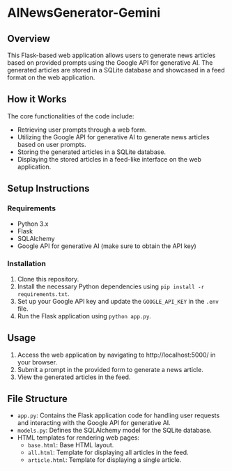 # AINewsGenerator-Gemini

## Overview

This Flask-based web application allows users to generate news articles based on provided prompts using the Google API for generative AI. The generated articles are stored in a SQLite database and showcased in a feed format on the web application.

## How it Works

The core functionalities of the code include:

- Retrieving user prompts through a web form.
- Utilizing the Google API for generative AI to generate news articles based on user prompts.
- Storing the generated articles in a SQLite database.
- Displaying the stored articles in a feed-like interface on the web application.

## Setup Instructions

### Requirements

- Python 3.x
- Flask
- SQLAlchemy
- Google API for generative AI (make sure to obtain the API key)

### Installation

1. Clone this repository.
2. Install the necessary Python dependencies using `pip install -r requirements.txt`.
3. Set up your Google API key and update the `GOOGLE_API_KEY` in the `.env` file.
4. Run the Flask application using `python app.py`.

## Usage

1. Access the web application by navigating to http://localhost:5000/ in your browser.
2. Submit a prompt in the provided form to generate a news article.
3. View the generated articles in the feed.

## File Structure

- `app.py`: Contains the Flask application code for handling user requests and interacting with the Google API for generative AI.
- `models.py`: Defines the SQLAlchemy model for the SQLite database.
- HTML templates for rendering web pages:
  - `base.html`: Base HTML layout.
  - `all.html`: Template for displaying all articles in the feed.
  - `article.html`: Template for displaying a single article.
